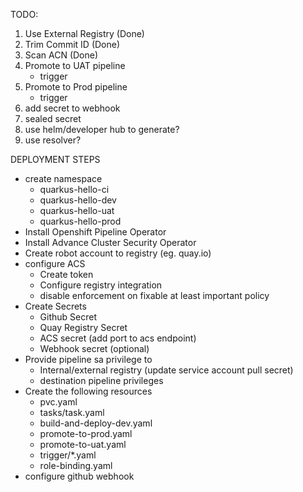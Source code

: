 TODO:
1. Use External Registry (Done)
2. Trim Commit ID (Done)
3. Scan ACN (Done)
4. Promote to UAT pipeline
    - trigger
5. Promote to Prod pipeline
    - trigger
6. add secret to webhook
7. sealed secret
8. use helm/developer hub to generate?
9. use resolver?


DEPLOYMENT STEPS
- create namespace
   - quarkus-hello-ci
   - quarkus-hello-dev
   - quarkus-hello-uat
   - quarkus-hello-prod
- Install Openshift Pipeline Operator
- Install Advance Cluster Security Operator
- Create robot account to registry (eg. quay.io)
- configure ACS 
    - Create token
    - Configure registry integration
    - disable enforcement on fixable at least important policy
- Create Secrets
    - Github Secret
    - Quay Registry Secret
    - ACS secret (add port to acs endpoint)
    - Webhook secret (optional)
- Provide pipeline sa privilege to
    - Internal/external registry (update service account pull secret)
    - destination pipeline privileges
- Create the following resources
    - pvc.yaml
    - tasks/task.yaml
    - build-and-deploy-dev.yaml
    - promote-to-prod.yaml
    - promote-to-uat.yaml
    - trigger/*.yaml
    - role-binding.yaml
- configure github webhook